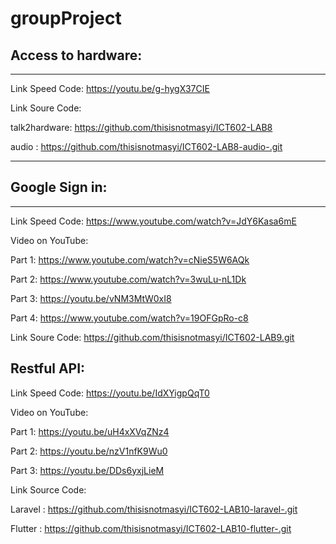 ﻿# groupProject
## Access to hardware: 

**********************************************
Link Speed Code: https://youtu.be/g-hygX37CIE

Link Soure Code: 

talk2hardware: https://github.com/thisisnotmasyi/ICT602-LAB8

audio : https://github.com/thisisnotmasyi/ICT602-LAB8-audio-.git

**********************************************

## Google Sign in: 

**********************************************
Link Speed Code: https://www.youtube.com/watch?v=JdY6Kasa6mE

Video on YouTube:

Part 1: https://www.youtube.com/watch?v=cNieS5W6AQk

Part 2: https://www.youtube.com/watch?v=3wuLu-nL1Dk

Part 3: https://youtu.be/vNM3MtW0xI8

Part 4: https://www.youtube.com/watch?v=19OFGpRo-c8

Link Soure Code: https://github.com/thisisnotmasyi/ICT602-LAB9.git

## Restful API: 

Link Speed Code: https://youtu.be/IdXYigpQqT0

Video on YouTube: 

Part 1: https://youtu.be/uH4xXVqZNz4

Part 2: https://youtu.be/nzV1nfK9Wu0

Part 3: https://youtu.be/DDs6yxjLieM

Link Source Code: 

Laravel : https://github.com/thisisnotmasyi/ICT602-LAB10-laravel-.git 

Flutter : https://github.com/thisisnotmasyi/ICT602-LAB10-flutter-.git
